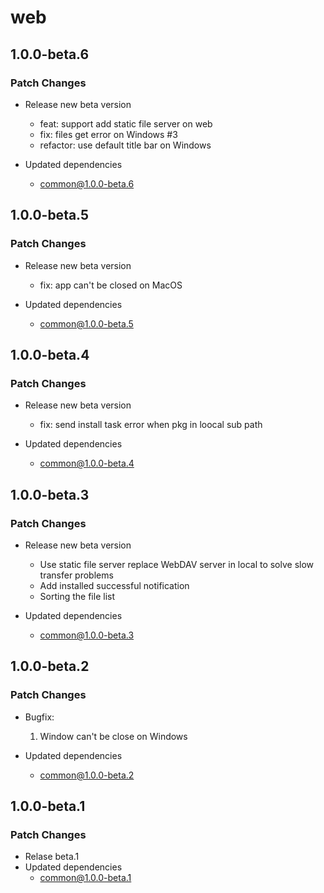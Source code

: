 # web

## 1.0.0-beta.6

### Patch Changes

- Release new beta version

  - feat: support add static file server on web
  - fix: files get error on Windows #3
  - refactor: use default title bar on Windows

- Updated dependencies
  - common@1.0.0-beta.6

## 1.0.0-beta.5

### Patch Changes

- Release new beta version

  - fix: app can't be closed on MacOS

- Updated dependencies
  - common@1.0.0-beta.5

## 1.0.0-beta.4

### Patch Changes

- Release new beta version

  - fix: send install task error when pkg in loocal sub path

- Updated dependencies
  - common@1.0.0-beta.4

## 1.0.0-beta.3

### Patch Changes

- Release new beta version

  - Use static file server replace WebDAV server in local to solve slow transfer problems
  - Add installed successful notification
  - Sorting the file list

- Updated dependencies
  - common@1.0.0-beta.3

## 1.0.0-beta.2

### Patch Changes

- Bugfix:

  1. Window can't be close on Windows

- Updated dependencies
  - common@1.0.0-beta.2

## 1.0.0-beta.1

### Patch Changes

- Relase beta.1
- Updated dependencies
  - common@1.0.0-beta.1
